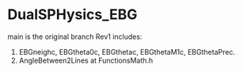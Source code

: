 # DualSPHysics_EBG
main is the original branch
Rev1 includes:
  1. EBGneighc, EBGtheta0c, EBGthetac, EBGthetaM1c, EBGthetaPrec.
  2. AngleBetween2Lines at FunctionsMath.h
